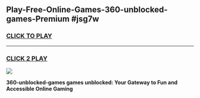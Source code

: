 
## Play-Free-Online-Games-360-unblocked-games-Premium #jsg7w
<h3>
<a href="https://premium.freeplayer.one?title=360-unblocked-games&ref=8M">CLICK TO PLAY</a></h3>
<hr>

<h3>
<a href="https://premium.freeplayer.one?title=360-unblocked-games&ref=8M">CLICK 2 PLAY</a>
  
</h3>

<a href="https://premium.freeplayer.one?title=360-unblocked-games&ref=8M"><img src="https://clearcache.store/games.png"></a>


**360-unblocked-games games unblocked: Your Gateway to Fun and Accessible Online Gaming**
